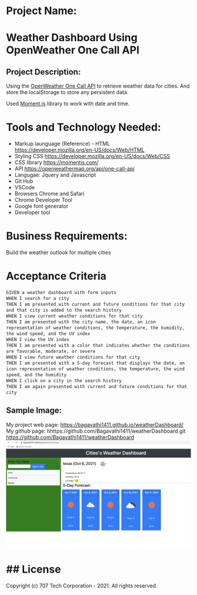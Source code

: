 # Project Name:

<h1> Weather Dashboard Using OpenWeather One Call API </h1>

## Project Description:

Using the [OpenWeather One Call API](https://openweathermap.org/api/one-call-api) to retrieve weather data for cities. And store the localStorage to store any persistent data.

Used [Moment.js](https://momentjs.com/) library to work with date and time.

# Tools and Technology Needed:

- Markup launguage (Reference) - HTML https://developer.mozilla.org/en-US/docs/Web/HTML
- Styling CSS https://developer.mozilla.org/en-US/docs/Web/CSS
- CSS library https://momentjs.com/
- API https://openweathermap.org/api/one-call-api
- Langugae: Jquery and Javascript
- Git Hub
- VSCode
- Browsers Chrome and Safari
- Chrome Developer Tool
- Google font generator
- Developer tool

# Business Requirements:

Build the weather outlook for multiple cities

# Acceptance Criteria

```
GIVEN a weather dashboard with form inputs
WHEN I search for a city
THEN I am presented with current and future conditions for that city and that city is added to the search history
WHEN I view current weather conditions for that city
THEN I am presented with the city name, the date, an icon representation of weather conditions, the temperature, the humidity, the wind speed, and the UV index
WHEN I view the UV index
THEN I am presented with a color that indicates whether the conditions are favorable, moderate, or severe
WHEN I view future weather conditions for that city
THEN I am presented with a 5-day forecast that displays the date, an icon representation of weather conditions, the temperature, the wind speed, and the humidity
WHEN I click on a city in the search history
THEN I am again presented with current and future conditions for that city
```

## Sample Image:

My project web page: https://bagavathi1411.github.io/weatherDashboard/
My github page:
hhttps://github.com/Bagavathi1411/weatherDashboard.git
https://github.com/Bagavathi1411/weatherDashboard
![My Project webpage ](assets/image/weatherdashboard.png)

# ## License

Copyright (c) 707 Tech Corporation - 2021. All rights reserved.
